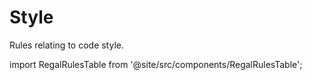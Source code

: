 # Style

Rules relating to code style.

import RegalRulesTable from '@site/src/components/RegalRulesTable';

<!-- markdownlint-disable MD033 -->
<RegalRulesTable category="style"/>
